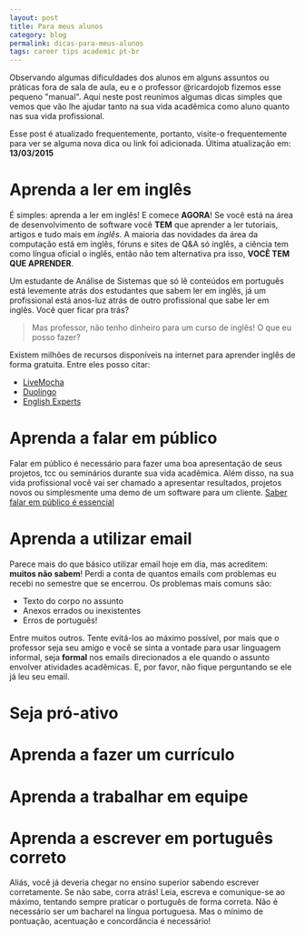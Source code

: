 ```yaml
---
layout: post
title: Para meus alunos
category: blog
permalink: dicas-para-meus-alunos
tags: career tips academic pt-br
---
```


Observando algumas dificuldades dos alunos em alguns assuntos ou práticas fora de sala de aula, eu e o professor @ricardojob fizemos esse pequeno "manual". Aqui neste post reunimos algumas dicas simples que vemos que vão lhe ajudar tanto na sua vida acadêmica como aluno quanto nas sua vida profissional.

Esse post é atualizado frequentemente, portanto, visite-o frequentemente para ver se alguma nova dica ou link foi adicionada. Última atualização em: **13/03/2015**

# Aprenda a ler em inglês #
É simples: aprenda a ler em inglês! E comece **AGORA**! Se você está na área de desenvolvimento de software você **TEM** que aprender a ler tutoriais, artigos e tudo mais em *inglês*. A maioria das novidades da área da computação está em inglês, fóruns e sites de Q&A só inglês, a ciência tem como língua oficial o inglês, então não tem alternativa pra isso, **VOCÊ TEM QUE APRENDER**.

Um estudante de Análise de Sistemas que só lê conteúdos em português está levemente atrás dos estudantes que sabem ler em inglês, já um profissional está anos-luz atrás de outro profissional que sabe ler em inglês. Você quer ficar pra trás?

> Mas professor, não tenho dinheiro para um curso de inglês! O que eu posso fazer? 

Existem milhões de recursos disponíveis na internet para aprender inglês de forma gratuita. Entre eles posso citar:

- [LiveMocha](http://livemocha.com/)
- [Duolingo](https://pt.duolingo.com/)
- [English Experts](http://www.englishexperts.com.br/)

# Aprenda a falar em público #
Falar em público é necessário para fazer uma boa apresentação de seus projetos, tcc ou seminários durante sua vida acadêmica. Além disso, na sua vida profissional você vai ser chamado a apresentar resultados, projetos novos ou simplesmente uma demo de um software para um cliente. [Saber falar em público é essencial](http://www.catho.com.br/carreira-sucesso/dicas-emprego/saber-falar-em-publico-e-essencial)

# Aprenda a utilizar email #

Parece mais do que básico utilizar email hoje em dia, mas acreditem: **muitos não sabem**! Perdi a conta de quantos emails com problemas eu recebi no semestre que se encerrou. Os problemas mais comuns são:

- Texto do corpo no assunto
- Anexos errados ou inexistentes
- Erros de português!

Entre muitos outros. Tente evitá-los ao máximo possível, por mais que o professor seja seu amigo e você se sinta a vontade para usar linguagem informal, seja **formal** nos emails direcionados a ele quando o assunto envolver atividades acadêmicas. E, por favor, não fique perguntando se ele já leu seu email.

# Seja pró-ativo #

# Aprenda a fazer um currículo #

# Aprenda a trabalhar em equipe #

# Aprenda a escrever em português correto #

Aliás, você já deveria chegar no ensino superior sabendo escrever corretamente. Se não sabe, corra atrás! Leia, escreva e comunique-se ao máximo, tentando sempre praticar o português de forma correta. Não é necessário ser um bacharel na língua portuguesa. Mas o mínimo de pontuação, acentuação e concordância é necessário!





